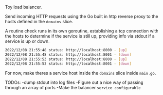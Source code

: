 Toy load balancer.

Send incoming HTTP requests using the Go built in http reverse proxy to the hosts defined in the `domains` slice.

A routine check runs in its own goroutine, establishing a tcp connection with the hosts to determine if the service is still up, providing info via stdout if a service is up or down.

```sh
2022/12/08 21:55:48 status: http://localhost:8000 - [up]
2022/12/08 21:55:48 status: http://localhost:8001 - [down]
2022/12/08 21:55:53 status: http://localhost:8000 - [up]
2022/12/08 21:55:53 status: http://localhost:8001 - [down]
```

For now, make theres a service host inside the `domains` slice inside `main.go`.

TODOs:
-dump stdout into log files
-Figure out a nice way of passing through an array of ports
-Make the balancer `service configurable`